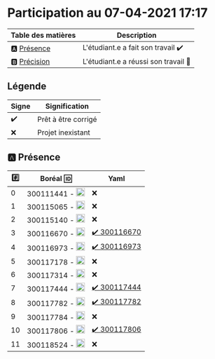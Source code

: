 # Participation au 07-04-2021 17:17

| Table des matières            | Description                                             |
|-------------------------------|---------------------------------------------------------|
| :a: [Présence](#a-présence)   | L'étudiant.e a fait son travail    :heavy_check_mark:   |
| :b: [Précision](#b-précision) | L'étudiant.e a réussi son travail  :tada:               |

## Légende

| Signe              | Signification                 |
|--------------------|-------------------------------|
| :heavy_check_mark: | Prêt à être corrigé           |
| :x:                | Projet inexistant             |

## :a: Présence

|:hash:| Boréal :id:                | Yaml               |
|------|----------------------------|--------------------|
| 0 | 300111441 - <image src='https://avatars0.githubusercontent.com/u/55207099?s=460&v=4' width=20 height=20></image> | :x: |
| 1 | 300115065 - <image src='https://avatars0.githubusercontent.com/u/54910778?s=460&v=4' width=20 height=20></image> | :x: |
| 2 | 300115140 - <image src='https://avatars0.githubusercontent.com/u/54910329?s=460&v=4' width=20 height=20></image> | :x: |
| 3 | 300116670 - <image src='https://avatars0.githubusercontent.com/u/55238107?s=460&v=4' width=20 height=20></image> | [:heavy_check_mark: 300116670](../../.github/workflows/300116670.yaml) |
| 4 | 300116973 - <image src='https://avatars0.githubusercontent.com/u/54910252?s=460&v=4' width=20 height=20></image> | [:heavy_check_mark: 300116973](../../.github/workflows/300116973.yaml) |
| 5 | 300117178 - <image src='https://avatars0.githubusercontent.com/u/54910937?s=460&v=4' width=20 height=20></image> | :x: |
| 6 | 300117314 - <image src='https://avatars0.githubusercontent.com/u/54910700?s=460&v=4' width=20 height=20></image> | :x: |
| 7 | 300117444 - <image src='https://avatars0.githubusercontent.com/u/54910261?s=460&v=4' width=20 height=20></image> | [:heavy_check_mark: 300117444](../../.github/workflows/300117444.yaml) |
| 8 | 300117782 - <image src='https://avatars0.githubusercontent.com/u/56364697?s=460&v=4' width=20 height=20></image> | [:heavy_check_mark: 300117782](../../.github/workflows/300117782.yaml) |
| 9 | 300117784 - <image src='https://avatars0.githubusercontent.com/u/54910102?s=460&v=4' width=20 height=20></image> | :x: |
| 10 | 300117806 - <image src='https://avatars0.githubusercontent.com/u/54910103?s=460&v=4' width=20 height=20></image> | [:heavy_check_mark: 300117806](../../.github/workflows/300117806.yaml) |
| 11 | 300118524 - <image src='https://avatars0.githubusercontent.com/u/56364857?s=460&v=4' width=20 height=20></image> | :x: |
